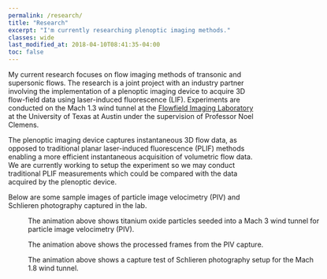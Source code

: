 ```yaml
---
permalink: /research/
title: "Research"
excerpt: "I'm currently researching plenoptic imaging methods."
classes: wide
last_modified_at: 2018-04-10T08:41:35-04:00
toc: false
---
```


My current research focuses on flow imaging methods of transonic and supersonic flows. The research is a joint project with an industry partner involving the implementation of a plenoptic imaging device to acquire 3D flow-field data using laser-induced fluorescence (LIF). Experiments are conducted on the Mach 1.3 wind tunnel at the [Flowfield Imaging Laboratory](http://research.ae.utexas.edu/FloImLab/) at the University of Texas at Austin under the supervision of Professor Noel Clemens.

The plenoptic imaging device captures instantaneous 3D flow data, as opposed to traditional planar laser-induced fluorescence (PLIF) methods enabling a more efficient instantaneous acquisition of volumetric flow data. We are currently working to setup the experiment so we may conduct traditional PLIF measurements which could be compared with the data acquired by the plenoptic device.

Below are some sample images of particle image velocimetry (PIV) and Schlieren photography captured in the lab. 

<figure style="width: 600px" class="align-center">
  <img src="{{ site.url }}{{ site.baseurl }}/assets/images/piv1.gif" alt="">
  <figcaption>The animation above shows titanium oxide particles seeded into a Mach 3 wind tunnel for particle image velocimetry (PIV).</figcaption>
</figure>

<figure style="width: 600px" class="align-center">
  <img src="{{ site.url }}{{ site.baseurl }}/assets/images/piv.gif" alt="">
  <figcaption>The animation above shows the processed frames from the PIV capture.</figcaption>
</figure>

<figure style="width: 600px" class="align-center">
  <img src="{{ site.url }}{{ site.baseurl }}/assets/images/schlieren1.gif" alt="">
  <figcaption>The animation above shows a capture test of Schlieren photography setup for the Mach 1.8 wind tunnel.
</figcaption>
</figure>
